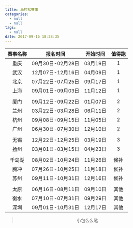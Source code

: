 ```yaml
---
title: 马拉松赛事
categories:
  - null
  - null
tags:
  - null
date: 2017-09-16 18:28:35
---
```


|赛事名称|报名时间|开始时间|值得跑|
|:---:|:---:|:---:|:---:|
重庆	|09月30日-02月28日|03月19日|1|
武汉	|12月07日-12月16日|04月09日|1|
北京	|07月22日-07月25日|09月17日|1|
上海	|09月01日-09月03日|11月12日|1|
||||
厦门	|09月12日-09月22日|01月07日|2|
兰州	|03月22日-03月28日|06月11日|2|
杭州	|09月08日-09月15日|11月05日|2|
广州	|06月30日-07月30日|12月10日|2|
||||
无锡	|12月22日-12月25日|03月19日|3|
扬州	|03月01日-03月15日|04月23日|3|
||||
千岛湖|08月02日-10月24日|11月26日|候补|
腾冲	|07月26日-10月25日|11月18日|候补
苏州	|09月11日-10月31日|12月16日|候补
||||
太原	|06月16日-08月11日|09月10日|其他
衡水	|07月10日-07月31日|09月29日|其他
深圳	|09月01日-10月31日|12月17日|其他


><div align=center>小包么么哒</div>